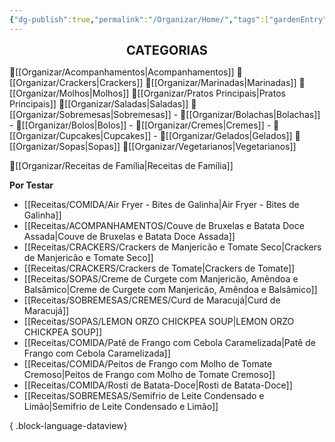 ```yaml
---
{"dg-publish":true,"permalink":"/Organizar/Home/","tags":["gardenEntry"]}
---
```


<div style="text-align: center;"> <span style="font-size: 20px;"><b>CATEGORIAS</b></span> </div>

🍚[[Organizar/Acompanhamentos\|Acompanhamentos]]
🥟[[Organizar/Crackers\|Crackers]]
🥣[[Organizar/Marinadas\|Marinadas]]
🧉[[Organizar/Molhos\|Molhos]]
🍗[[Organizar/Pratos Principais\|Pratos Principais]]
🥗[[Organizar/Saladas\|Saladas]]
🍭[[Organizar/Sobremesas\|Sobremesas]]
	- 🍪[[Organizar/Bolachas\|Bolachas]]
	- 🍰[[Organizar/Bolos\|Bolos]]
	- 🍯[[Organizar/Cremes\|Cremes]]
	- 🧁[[Organizar/Cupcakes\|Cupcakes]]
	- 🍧[[Organizar/Gelados\|Gelados]]
🍲[[Organizar/Sopas\|Sopas]]
🌿[[Organizar/Vegetarianos\|Vegetarianos]]

🏡[[Organizar/Receitas de Família\|Receitas de Família]]

**Por Testar**
- [[Receitas/COMIDA/Air Fryer - Bites de Galinha\|Air Fryer - Bites de Galinha]]
- [[Receitas/ACOMPANHAMENTOS/Couve de Bruxelas e Batata Doce Assada\|Couve de Bruxelas e Batata Doce Assada]]
- [[Receitas/CRACKERS/Crackers de Manjericão e Tomate Seco\|Crackers de Manjericão e Tomate Seco]]
- [[Receitas/CRACKERS/Crackers de Tomate\|Crackers de Tomate]]
- [[Receitas/SOPAS/Creme de Curgete com Manjericão, Amêndoa e Balsâmico\|Creme de Curgete com Manjericão, Amêndoa e Balsâmico]]
- [[Receitas/SOBREMESAS/CREMES/Curd de Maracujá\|Curd de Maracujá]]
- [[Receitas/SOPAS/LEMON ORZO CHICKPEA SOUP\|LEMON ORZO CHICKPEA SOUP]]
- [[Receitas/COMIDA/Patê de Frango com Cebola Caramelizada\|Patê de Frango com Cebola Caramelizada]]
- [[Receitas/COMIDA/Peitos de Frango com Molho de Tomate Cremoso\|Peitos de Frango com Molho de Tomate Cremoso]]
- [[Receitas/COMIDA/Rosti de Batata-Doce\|Rosti de Batata-Doce]]
- [[Receitas/SOBREMESAS/Semifrio de Leite Condensado e Limão\|Semifrio de Leite Condensado e Limão]]

{ .block-language-dataview}
